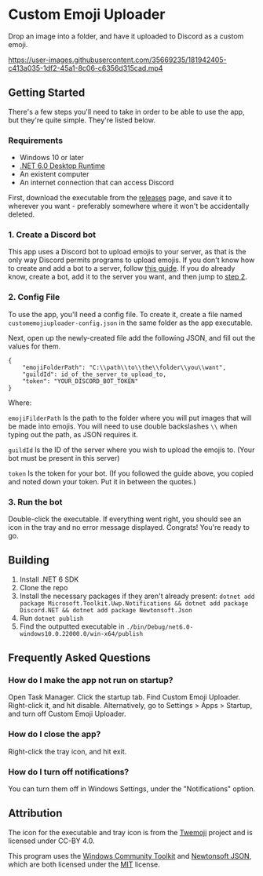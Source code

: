# Custom Emoji Uploader
Drop an image into a folder, and have it uploaded to Discord as a custom emoji.

https://user-images.githubusercontent.com/35669235/181942405-c413a035-1df2-45a1-8c06-c6356d315cad.mp4

## Getting Started
There's a few steps you'll need to take in order to be able to use the app, but they're quite simple. They're listed below.

### Requirements
- Windows 10 or later
- [.NET 6.0 Desktop Runtime](https://dotnet.microsoft.com/en-us/download/dotnet/6.0/runtime)
- An existent computer
- An internet connection that can access Discord

First, download the executable from the [releases](https://github.com/CominAtYou/Custom-Emoji-Uploader/releases/latest) page, and save it to wherever you want - preferably somewhere where it won't be accidentally deleted.



### 1. Create a Discord bot
This app uses a Discord bot to upload emojis to your server, as that is the only way Discord permits programs to upload emojis. If you don't know how to create and add a bot to a server, follow [this guide](https://gist.github.com/CominAtYou/f2bdb20f36799914474dc270a19553bd). If you do already know, create a bot, add it to the server you want, and then jump to [step 2](#2-config-file).

### 2. Config File
To use the app, you'll need a config file. To create it, create a file named `customemojiuploader-config.json` in the same folder as the app executable.

Next, open up the newly-created file add the following JSON, and fill out the values for them.
```
{
    "emojiFolderPath": "C:\\path\\to\\the\\folder\\you\\want",
    "guildId": id_of_the_server_to_upload_to,
    "token": "YOUR_DISCORD_BOT_TOKEN"
}
```
Where:

`emojiFilderPath` Is the path to the folder where you will put images that will be made into emojis. You will need to use double backslashes `\\` when typing out the path, as JSON requires it.

`guildId` Is the ID of the server where you wish to upload the emojis to. (Your bot must be present in this server)

`token` Is the token for your bot. (If you followed the guide above, you copied and noted down your token. Put it in between the quotes.)

### 3. Run the bot
Double-click the executable. If everything went right, you should see an icon in the tray and no error message displayed. Congrats! You're ready to go.

## Building
1. Install .NET 6 SDK
2. Clone the repo
3. Install the necessary packages if they aren't already present: `dotnet add package Microsoft.Toolkit.Uwp.Notifications && dotnet add package Discord.NET && dotnet add package Newtonsoft.Json`
4. Run `dotnet publish`
5. Find the outputted executable in `./bin/Debug/net6.0-windows10.0.22000.0/win-x64/publish`
## Frequently Asked Questions
### How do I make the app not run on startup?
Open Task Manager. Click the startup tab. Find Custom Emoji Uploader. Right-click it, and hit disable. Alternatively, go to Settings > Apps > Startup, and turn off Custom Emoji Uploader.

### How do I close the app?
Right-click the tray icon, and hit exit.

### How do I turn off notifications?
You can turn them off in Windows Settings, under the "Notifications" option.

## Attribution
The icon for the executable and tray icon is from the [Twemoji](https://twemoji.twitter.com) project and is licensed under CC-BY 4.0.

This program uses the [Windows Community Toolkit](https://github.com/CommunityToolkit/WindowsCommunityToolkit) and [Newtonsoft JSON](https://www.newtonsoft.com/json), which are both licensed under the [MIT](https://licenses.nuget.org/MIT) license.
